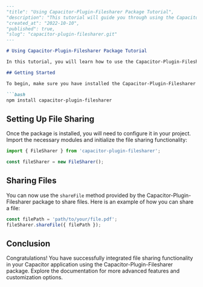 ```markdown
---
"title": "Using Capacitor-Plugin-Filesharer Package Tutorial",
"description": "This tutorial will guide you through using the Capacitor-Plugin-Filesharer package to share files in your Capacitor application.",
"created_at": "2022-10-10",
"published": true,
"slug": "capacitor-plugin-filesharer.git"
---

# Using Capacitor-Plugin-Filesharer Package Tutorial

In this tutorial, you will learn how to use the Capacitor-Plugin-Filesharer package to enable file sharing functionality in your Capacitor application.

## Getting Started

To begin, make sure you have installed the Capacitor-Plugin-Filesharer package in your project. You can do this by running the following command:

```bash
npm install capacitor-plugin-filesharer
```

## Setting Up File Sharing

Once the package is installed, you will need to configure it in your project. Import the necessary modules and initialize the file sharing functionality:

```typescript
import { FileSharer } from 'capacitor-plugin-filesharer';

const fileSharer = new FileSharer();
```

## Sharing Files

You can now use the `shareFile` method provided by the Capacitor-Plugin-Filesharer package to share files. Here is an example of how you can share a file:

```typescript
const filePath = 'path/to/your/file.pdf';
fileSharer.shareFile({ filePath });
```

## Conclusion

Congratulations! You have successfully integrated file sharing functionality in your Capacitor application using the Capacitor-Plugin-Filesharer package. Explore the documentation for more advanced features and customization options.
```
